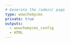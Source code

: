 ```yaml
---
# Generate the /admin/ page
type: wowchemycms
private: true
outputs:
  - wowchemycms_config
  - HTML
---
```

